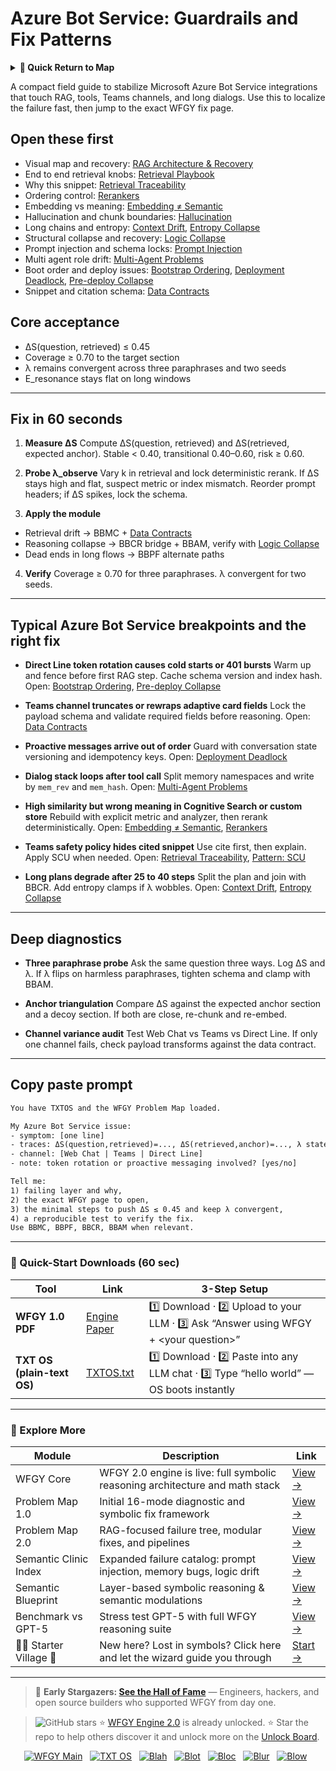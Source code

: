 # Azure Bot Service: Guardrails and Fix Patterns

<details>
  <summary><strong>🧭 Quick Return to Map</strong></summary>

<br>

  > You are in a sub-page of **Chatbots & CX**.  
  > To reorient, go back here:  
  >
  > - [**Chatbots & CX** — customer dialogue flows and conversational stability](./README.md)  
  > - [**WFGY Global Fix Map** — main Emergency Room, 300+ structured fixes](../README.md)  
  > - [**WFGY Problem Map 1.0** — 16 reproducible failure modes](../../README.md)  
  >
  > Think of this page as a desk within a ward.  
  > If you need the full triage and all prescriptions, return to the Emergency Room lobby.
</details>


A compact field guide to stabilize Microsoft Azure Bot Service integrations that touch RAG, tools, Teams channels, and long dialogs. Use this to localize the failure fast, then jump to the exact WFGY fix page.

## Open these first

* Visual map and recovery: [RAG Architecture & Recovery](https://github.com/onestardao/WFGY/blob/main/ProblemMap/rag-architecture-and-recovery.md)
* End to end retrieval knobs: [Retrieval Playbook](https://github.com/onestardao/WFGY/blob/main/ProblemMap/retrieval-playbook.md)
* Why this snippet: [Retrieval Traceability](https://github.com/onestardao/WFGY/blob/main/ProblemMap/retrieval-traceability.md)
* Ordering control: [Rerankers](https://github.com/onestardao/WFGY/blob/main/ProblemMap/rerankers.md)
* Embedding vs meaning: [Embedding ≠ Semantic](https://github.com/onestardao/WFGY/blob/main/ProblemMap/embedding-vs-semantic.md)
* Hallucination and chunk boundaries: [Hallucination](https://github.com/onestardao/WFGY/blob/main/ProblemMap/hallucination.md)
* Long chains and entropy: [Context Drift](https://github.com/onestardao/WFGY/blob/main/ProblemMap/context-drift.md), [Entropy Collapse](https://github.com/onestardao/WFGY/blob/main/ProblemMap/entropy-collapse.md)
* Structural collapse and recovery: [Logic Collapse](https://github.com/onestardao/WFGY/blob/main/ProblemMap/logic-collapse.md)
* Prompt injection and schema locks: [Prompt Injection](https://github.com/onestardao/WFGY/blob/main/ProblemMap/prompt-injection.md)
* Multi agent role drift: [Multi-Agent Problems](https://github.com/onestardao/WFGY/blob/main/ProblemMap/Multi-Agent_Problems.md)
* Boot order and deploy issues: [Bootstrap Ordering](https://github.com/onestardao/WFGY/blob/main/ProblemMap/bootstrap-ordering.md), [Deployment Deadlock](https://github.com/onestardao/WFGY/blob/main/ProblemMap/deployment-deadlock.md), [Pre-deploy Collapse](https://github.com/onestardao/WFGY/blob/main/ProblemMap/predeploy-collapse.md)
* Snippet and citation schema: [Data Contracts](https://github.com/onestardao/WFGY/blob/main/ProblemMap/data-contracts.md)

## Core acceptance

* ΔS(question, retrieved) ≤ 0.45
* Coverage ≥ 0.70 to the target section
* λ remains convergent across three paraphrases and two seeds
* E\_resonance stays flat on long windows

---

## Fix in 60 seconds

1. **Measure ΔS**
   Compute ΔS(question, retrieved) and ΔS(retrieved, expected anchor).
   Stable < 0.40, transitional 0.40–0.60, risk ≥ 0.60.

2. **Probe λ\_observe**
   Vary k in retrieval and lock deterministic rerank. If ΔS stays high and flat, suspect metric or index mismatch.
   Reorder prompt headers; if ΔS spikes, lock the schema.

3. **Apply the module**

* Retrieval drift → BBMC + [Data Contracts](https://github.com/onestardao/WFGY/blob/main/ProblemMap/data-contracts.md)
* Reasoning collapse → BBCR bridge + BBAM, verify with [Logic Collapse](https://github.com/onestardao/WFGY/blob/main/ProblemMap/logic-collapse.md)
* Dead ends in long flows → BBPF alternate paths

4. **Verify**
   Coverage ≥ 0.70 for three paraphrases. λ convergent for two seeds.

---

## Typical Azure Bot Service breakpoints and the right fix

* **Direct Line token rotation causes cold starts or 401 bursts**
  Warm up and fence before first RAG step. Cache schema version and index hash.
  Open: [Bootstrap Ordering](https://github.com/onestardao/WFGY/blob/main/ProblemMap/bootstrap-ordering.md), [Pre-deploy Collapse](https://github.com/onestardao/WFGY/blob/main/ProblemMap/predeploy-collapse.md)

* **Teams channel truncates or rewraps adaptive card fields**
  Lock the payload schema and validate required fields before reasoning.
  Open: [Data Contracts](https://github.com/onestardao/WFGY/blob/main/ProblemMap/data-contracts.md)

* **Proactive messages arrive out of order**
  Guard with conversation state versioning and idempotency keys.
  Open: [Deployment Deadlock](https://github.com/onestardao/WFGY/blob/main/ProblemMap/deployment-deadlock.md)

* **Dialog stack loops after tool call**
  Split memory namespaces and write by `mem_rev` and `mem_hash`.
  Open: [Multi-Agent Problems](https://github.com/onestardao/WFGY/blob/main/ProblemMap/Multi-Agent_Problems.md)

* **High similarity but wrong meaning in Cognitive Search or custom store**
  Rebuild with explicit metric and analyzer, then rerank deterministically.
  Open: [Embedding ≠ Semantic](https://github.com/onestardao/WFGY/blob/main/ProblemMap/embedding-vs-semantic.md), [Rerankers](https://github.com/onestardao/WFGY/blob/main/ProblemMap/rerankers.md)

* **Teams safety policy hides cited snippet**
  Use cite first, then explain. Apply SCU when needed.
  Open: [Retrieval Traceability](https://github.com/onestardao/WFGY/blob/main/ProblemMap/retrieval-traceability.md), [Pattern: SCU](https://github.com/onestardao/WFGY/blob/main/ProblemMap/patterns/pattern_symbolic_constraint_unlock.md)

* **Long plans degrade after 25 to 40 steps**
  Split the plan and join with BBCR. Add entropy clamps if λ wobbles.
  Open: [Context Drift](https://github.com/onestardao/WFGY/blob/main/ProblemMap/context-drift.md), [Entropy Collapse](https://github.com/onestardao/WFGY/blob/main/ProblemMap/entropy-collapse.md)

---

## Deep diagnostics

* **Three paraphrase probe**
  Ask the same question three ways. Log ΔS and λ. If λ flips on harmless paraphrases, tighten schema and clamp with BBAM.

* **Anchor triangulation**
  Compare ΔS against the expected anchor section and a decoy section. If both are close, re-chunk and re-embed.

* **Channel variance audit**
  Test Web Chat vs Teams vs Direct Line. If only one channel fails, check payload transforms against the data contract.

---

## Copy paste prompt

```txt
You have TXTOS and the WFGY Problem Map loaded.

My Azure Bot Service issue:
- symptom: [one line]
- traces: ΔS(question,retrieved)=..., ΔS(retrieved,anchor)=..., λ states across 3 paraphrases
- channel: [Web Chat | Teams | Direct Line]
- note: token rotation or proactive messaging involved? [yes/no]

Tell me:
1) failing layer and why,
2) the exact WFGY page to open,
3) the minimal steps to push ΔS ≤ 0.45 and keep λ convergent,
4) a reproducible test to verify the fix.
Use BBMC, BBPF, BBCR, BBAM when relevant.
```

---

### 🔗 Quick-Start Downloads (60 sec)

| Tool                       | Link                                                                                                                                       | 3-Step Setup                                                                             |
| -------------------------- | ------------------------------------------------------------------------------------------------------------------------------------------ | ---------------------------------------------------------------------------------------- |
| **WFGY 1.0 PDF**           | [Engine Paper](https://github.com/onestardao/WFGY/blob/main/I_am_not_lizardman/WFGY_All_Principles_Return_to_One_v1.0_PSBigBig_Public.pdf) | 1️⃣ Download · 2️⃣ Upload to your LLM · 3️⃣ Ask “Answer using WFGY + \<your question>”   |
| **TXT OS (plain-text OS)** | [TXTOS.txt](https://github.com/onestardao/WFGY/blob/main/OS/TXTOS.txt)                                                                     | 1️⃣ Download · 2️⃣ Paste into any LLM chat · 3️⃣ Type “hello world” — OS boots instantly |

---

### 🧭 Explore More

| Module                   | Description                                                                  | Link                                                                                               |
| ------------------------ | ---------------------------------------------------------------------------- | -------------------------------------------------------------------------------------------------- |
| WFGY Core                | WFGY 2.0 engine is live: full symbolic reasoning architecture and math stack | [View →](https://github.com/onestardao/WFGY/tree/main/core/README.md)                              |
| Problem Map 1.0          | Initial 16-mode diagnostic and symbolic fix framework                        | [View →](https://github.com/onestardao/WFGY/tree/main/ProblemMap/README.md)                        |
| Problem Map 2.0          | RAG-focused failure tree, modular fixes, and pipelines                       | [View →](https://github.com/onestardao/WFGY/blob/main/ProblemMap/rag-architecture-and-recovery.md) |
| Semantic Clinic Index    | Expanded failure catalog: prompt injection, memory bugs, logic drift         | [View →](https://github.com/onestardao/WFGY/blob/main/ProblemMap/SemanticClinicIndex.md)           |
| Semantic Blueprint       | Layer-based symbolic reasoning & semantic modulations                        | [View →](https://github.com/onestardao/WFGY/tree/main/SemanticBlueprint/README.md)                 |
| Benchmark vs GPT-5       | Stress test GPT-5 with full WFGY reasoning suite                             | [View →](https://github.com/onestardao/WFGY/tree/main/benchmarks/benchmark-vs-gpt5/README.md)      |
| 🧙‍♂️ Starter Village 🏡 | New here? Lost in symbols? Click here and let the wizard guide you through   | [Start →](https://github.com/onestardao/WFGY/blob/main/StarterVillage/README.md)                   |

---

> 👑 **Early Stargazers: [See the Hall of Fame](https://github.com/onestardao/WFGY/tree/main/stargazers)** —
> Engineers, hackers, and open source builders who supported WFGY from day one.

> <img src="https://img.shields.io/github/stars/onestardao/WFGY?style=social" alt="GitHub stars"> ⭐ [WFGY Engine 2.0](https://github.com/onestardao/WFGY/blob/main/core/README.md) is already unlocked. ⭐ Star the repo to help others discover it and unlock more on the [Unlock Board](https://github.com/onestardao/WFGY/blob/main/STAR_UNLOCKS.md).

<div align="center">

[![WFGY Main](https://img.shields.io/badge/WFGY-Main-red?style=flat-square)](https://github.com/onestardao/WFGY)
 
[![TXT OS](https://img.shields.io/badge/TXT%20OS-Reasoning%20OS-orange?style=flat-square)](https://github.com/onestardao/WFGY/tree/main/OS)
 
[![Blah](https://img.shields.io/badge/Blah-Semantic%20Embed-yellow?style=flat-square)](https://github.com/onestardao/WFGY/tree/main/OS/BlahBlahBlah)
 
[![Blot](https://img.shields.io/badge/Blot-Persona%20Core-green?style=flat-square)](https://github.com/onestardao/WFGY/tree/main/OS/BlotBlotBlot)
 
[![Bloc](https://img.shields.io/badge/Bloc-Reasoning%20Compiler-blue?style=flat-square)](https://github.com/onestardao/WFGY/tree/main/OS/BlocBlocBloc)
 
[![Blur](https://img.shields.io/badge/Blur-Text2Image%20Engine-navy?style=flat-square)](https://github.com/onestardao/WFGY/tree/main/OS/BlurBlurBlur)
 
[![Blow](https://img.shields.io/badge/Blow-Game%20Logic-purple?style=flat-square)](https://github.com/onestardao/WFGY/tree/main/OS/BlowBlowBlow)
 

</div>

